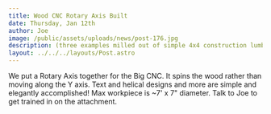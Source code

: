 ```yaml
---
title: Wood CNC Rotary Axis Built
date: Thursday, Jan 12th
author: Joe
image: /public/assets/uploads/news/post-176.jpg
description: (three examples milled out of simple 4x4 construction lumber.)
layout: ../../../layouts/Post.astro
---
```


We put a Rotary Axis together for the Big CNC.   It spins the wood rather than moving along the Y axis.  Text and helical designs and more are simple and elegantly accomplished!  Max workpiece is ~7' x 7" diameter.   Talk to Joe to get trained in on the attachment.
